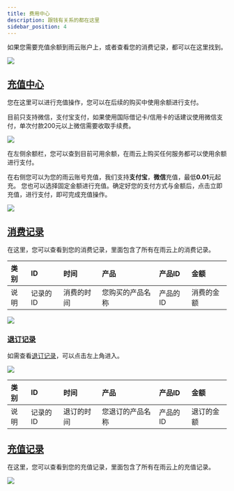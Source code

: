 ```yaml
---
title: 费用中心
description: 跟钱有关系的都在这里
sidebar_position: 4
---
```

如果您需要充值余额到雨云账户上，或者查看您的消费记录，都可以在这里找到。

![](https://cn-sy1.rains3.com/rainyun-assets/Pic/2023/12/img_1701423282_c680b503f11a4e0a45b10a9dc632c22a)

## [充值中心](https://app.rainyun.com/expense/pay)

您在这里可以进行充值操作，您可以在后续的购买中使用余额进行支付。

目前只支持微信，支付宝支付，如果使用国际借记卡/信用卡的话建议使用微信支付，单次付款200元以上微信需要收取手续费。

![](https://cn-sy1.rains3.com/rainyun-assets/Pic/2023/12/img_1701424343_c5eb1074d46a8d90d918a11946224007)

在左侧余额栏，您可以查到目前可用余额，在雨云上购买任何服务都可以使用余额进行支付。<br/>

在右侧您可以为您的雨云账号充值，我们支持**支付宝**，**微信**充值，最低**0.01**元起充。
您也可以选择固定金额进行充值。确定好您的支付方式与金额后，点击立即充值，进行支付，即可完成充值操作。

![](https://cn-sy1.rains3.com/rainyun-assets/pic/2024/03/20240320120816_6a8f0ce9a439a4968ad287ce059e1746.jpg)


## [消费记录](https://app.rainyun.com/logs/cost)

在这里，您可以查看到您的消费记录，里面包含了所有在雨云上的消费记录。

| 类别 | ID    | 时间    | 产品       | 产品ID  | 金额    |
|:---|:------|:------|:---------|:------|:------|
| 说明 | 记录的ID | 消费的时间 | 您购买的产品名称 | 产品的ID | 消费的金额 |


![](https://cn-sy1.rains3.com/rainyun-assets/Pic/2023/12/img_1701425033_388a94b6c84d9648d2a0caf4272829d6)

### [退订记录](https://app.rainyun.com/logs/unsub)

如需查看[退订记录](https://app.rainyun.com/logs/unsub)，可以点击左上角进入。

![](https://cn-sy1.rains3.com/rainyun-assets/Pic/2023/12/img_1701425434_31a516b694cdd9843ad864fae01b84a7)

|类别|ID|时间|产品|产品ID|金额|
|:---|:------|:------|:---------|:------|:------|
|说明|记录的ID|退订的时间|您退订的产品名称|产品的ID|退订的金额|


## [充值记录](https://app.rainyun.com/logs/pay)
在这里，您可以查看到您的充值记录，里面包含了所有在雨云上的充值记录。

![](https://cn-sy1.rains3.com/rainyun-assets/Pic/2023/12/img_1701425562_0b31300bb7b177747ed08773e8365d24)
